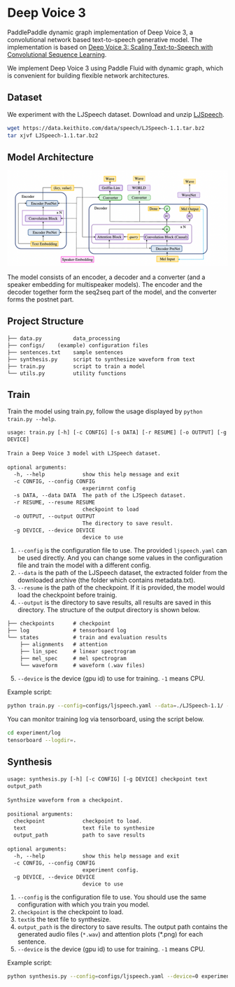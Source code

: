 # Deep Voice 3

PaddlePaddle dynamic graph implementation of Deep Voice 3, a convolutional network based text-to-speech generative model. The implementation is based on [Deep Voice 3: Scaling Text-to-Speech with Convolutional Sequence Learning](https://arxiv.org/abs/1710.07654).

We implement Deep Voice 3 using Paddle Fluid with dynamic graph, which is convenient for building flexible network architectures.

## Dataset

We experiment with the LJSpeech dataset. Download and unzip [LJSpeech](https://keithito.com/LJ-Speech-Dataset/).

```bash
wget https://data.keithito.com/data/speech/LJSpeech-1.1.tar.bz2
tar xjvf LJSpeech-1.1.tar.bz2
```

## Model Architecture

![Deep Voice 3 model architecture](./images/model_architecture.png)

The model consists of an encoder, a decoder and a converter (and a speaker embedding for multispeaker models). The encoder and the decoder together form the seq2seq part of the model, and the converter forms the postnet part.

## Project Structure

```text
├── data.py          data_processing
├── configs/    (example) configuration files
├── sentences.txt    sample sentences
├── synthesis.py     script to synthesize waveform from text
├── train.py         script to train a model
└── utils.py         utility functions
```

## Train

Train the model using train.py, follow the usage displayed by `python train.py --help`.

```text
usage: train.py [-h] [-c CONFIG] [-s DATA] [-r RESUME] [-o OUTPUT] [-g DEVICE]

Train a Deep Voice 3 model with LJSpeech dataset.

optional arguments:
  -h, --help            show this help message and exit
  -c CONFIG, --config CONFIG
                        experimrnt config
  -s DATA, --data DATA  The path of the LJSpeech dataset.
  -r RESUME, --resume RESUME
                        checkpoint to load
  -o OUTPUT, --output OUTPUT
                        The directory to save result.
  -g DEVICE, --device DEVICE
                        device to use
```

1. `--config` is the configuration file to use. The provided `ljspeech.yaml` can be used directly. And you can change some values in the configuration file and train the model with a different config.
2. `--data` is the path of the LJSpeech dataset, the extracted folder from the downloaded archive (the folder which contains metadata.txt).
3. `--resume` is the path of the checkpoint. If it is provided, the model would load the checkpoint before trainig.
4. `--output` is the directory to save results, all results are saved in this directory. The structure of the output directory is shown below.

```text
├── checkpoints      # checkpoint
├── log              # tensorboard log
└── states           # train and evaluation results
    ├── alignments   # attention
    ├── lin_spec     # linear spectrogram
    ├── mel_spec     # mel spectrogram
    └── waveform     # waveform (.wav files)
```

5. `--device` is the device (gpu id) to use for training. `-1` means CPU.

Example script:

```bash
python train.py --config=configs/ljspeech.yaml --data=./LJSpeech-1.1/ --output=experiment --device=0
```

You can monitor training log via tensorboard, using the script below.

```bash
cd experiment/log
tensorboard --logdir=.
```

## Synthesis
```text
usage: synthesis.py [-h] [-c CONFIG] [-g DEVICE] checkpoint text output_path

Synthsize waveform from a checkpoint.

positional arguments:
  checkpoint            checkpoint to load.
  text                  text file to synthesize
  output_path           path to save results

optional arguments:
  -h, --help            show this help message and exit
  -c CONFIG, --config CONFIG
                        experiment config.
  -g DEVICE, --device DEVICE
                        device to use
```

1. `--config` is the configuration file to use. You should use the same configuration with which you train you model.
2. `checkpoint` is the checkpoint to load.
3. `text`is the text file to synthesize.
4. `output_path` is the directory to save results. The output path contains the generated audio files (`*.wav`) and attention plots (*.png) for each sentence.
5. `--device` is the device (gpu id) to use for training. `-1` means CPU.

Example script:

```bash
python synthesis.py --config=configs/ljspeech.yaml --device=0 experiment/checkpoints/model_step_005000000 sentences.txt generated
```
